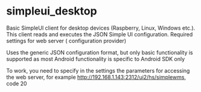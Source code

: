 # simpleui_desktop
Basic SimpleUI client for desktop devices (Raspberry, Linux, Windows etc.). This client reads and executes the JSON Simple UI configuration. Required settings for web server ( configuration provider)

Uses the generic JSON configuration format, but only basic functionality is supported as most Android functionality is specific to Android SDK only

To work, you need to specify in the settings the parameters for accessing the web server, for example http://192.168.1.143:2312/ui2/hs/simplewms, code 20
